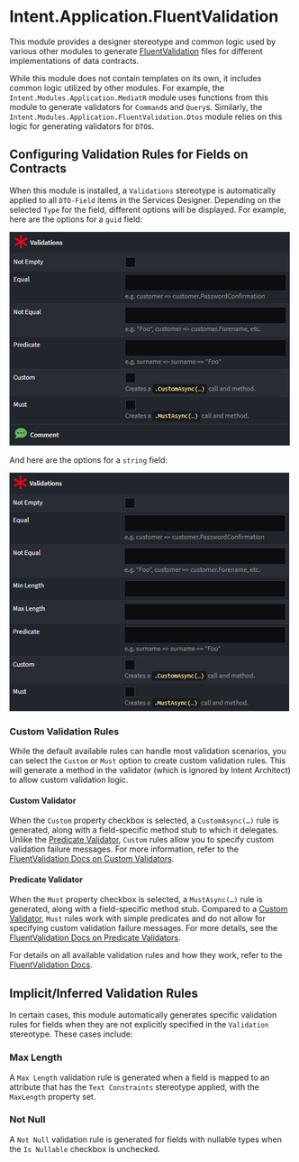 # Intent.Application.FluentValidation

This module provides a designer stereotype and common logic used by various other modules to generate [FluentValidation](https://fluentvalidation.net/) files for different implementations of data contracts.

While this module does not contain templates on its own, it includes common logic utilized by other modules. For example, the `Intent.Modules.Application.MediatR` module uses functions from this module to generate validators for `Command`s and `Query`s. Similarly, the `Intent.Modules.Application.FluentValidation.Dtos` module relies on this logic for generating validators for `DTO`s.

## Configuring Validation Rules for Fields on Contracts

When this module is installed, a `Validations` stereotype is automatically applied to all `DTO-Field` items in the Services Designer. Depending on the selected `Type` for the field, different options will be displayed. For example, here are the options for a `guid` field:

![guid options](images/options-guid.png)

And here are the options for a `string` field:

![string options](images/options-string.png)

### Custom Validation Rules

While the default available rules can handle most validation scenarios, you can select the `Custom` or `Must` option to create custom validation rules. This will generate a method in the validator (which is ignored by Intent Architect) to allow custom validation logic.

#### Custom Validator

When the `Custom` property checkbox is selected, a `CustomAsync(…)` rule is generated, along with a field-specific method stub to which it delegates. Unlike the [Predicate Validator](#predicate-validator), `Custom` rules allow you to specify custom validation failure messages. For more information, refer to the [FluentValidation Docs on Custom Validators](https://docs.fluentvalidation.net/en/latest/custom-validators.html#writing-a-custom-validator).

#### Predicate Validator

When the `Must` property checkbox is selected, a `MustAsync(…)` rule is generated, along with a field-specific method stub. Compared to a [Custom Validator](#custom-validator), `Must` rules work with simple predicates and do not allow for specifying custom validation failure messages. For more details, see the [FluentValidation Docs on Predicate Validators](https://docs.fluentvalidation.net/en/latest/custom-validators.html#predicate-validator).

For details on all available validation rules and how they work, refer to the [FluentValidation Docs](https://docs.fluentvalidation.net/en/latest/built-in-validators.html).

## Implicit/Inferred Validation Rules

In certain cases, this module automatically generates specific validation rules for fields when they are not explicitly specified in the `Validation` stereotype. These cases include:

### Max Length

A `Max Length` validation rule is generated when a field is mapped to an attribute that has the `Text Constraints` stereotype applied, with the `MaxLength` property set.

### Not Null

A `Not Null` validation rule is generated for fields with nullable types when the `Is Nullable` checkbox is unchecked.
